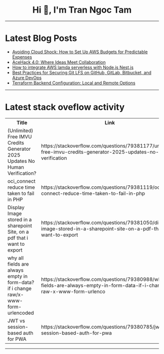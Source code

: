 <h1 align="center">Hi 👋, I'm Tran Ngoc Tam</h1>

---

# Latest Blog Posts 
<!-- BLOG-POST-LIST:START -->
- [Avoiding Cloud Shock: How to Set Up AWS Budgets for Predictable Expenses](https://dev.to/lindiwe09/avoiding-cloud-shock-how-to-set-up-aws-budgets-for-predictable-expenses-495h)
- [AceHack 4.0: Where Ideas Meet Collaboration](https://dev.to/acehack/acehack-40-where-ideas-meet-collaboration-22p5)
- [How to integrate AWS lamda serverless with Node.js Nest.js](https://dev.to/shaikhalamin/how-to-integrate-aws-lamda-serverless-with-nodejs-nestjs-5060)
- [Best Practices for Securing Git LFS on GitHub, GitLab, Bitbucket, and Azure DevOps](https://dev.to/gitprotect/best-practices-for-securing-git-lfs-on-github-gitlab-bitbucket-and-azure-devops-hom)
- [Terraform Backend Configuration: Local and Remote Options](https://dev.to/env0/terraform-backend-configuration-local-and-remote-options-1e0e)
<!-- BLOG-POST-LIST:END -->

---

# Latest stack oveflow activity
<table>
  <tr><th>Title</th><th>Link</th></tr>
  <!-- STACKOVERFLOW:START --><tr><td>&lpar;Unlimited&rpar; Free IMVU Credits Generator 2025 Updates No Human Verification?</td><td>https://stackoverflow.com/questions/79381177/unlimited-free-imvu-credits-generator-2025-updates-no-human-verification</td></tr><tr><td>oci_connect reduce time taken to fail in PHP</td><td>https://stackoverflow.com/questions/79381119/oci-connect-reduce-time-taken-to-fail-in-php</td></tr><tr><td>Display Image stored in a sharepoint Site, on a pdf that i want to export</td><td>https://stackoverflow.com/questions/79381050/display-image-stored-in-a-sharepoint-site-on-a-pdf-that-i-want-to-export</td></tr><tr><td>why all fields are always empty in form-data? if i change raw/x-www-form-urlencoded</td><td>https://stackoverflow.com/questions/79380988/why-all-fields-are-always-empty-in-form-data-if-i-change-raw-x-www-form-urlenco</td></tr><tr><td>JWT vs session-based auth for PWA</td><td>https://stackoverflow.com/questions/79380785/jwt-vs-session-based-auth-for-pwa</td></tr><!-- STACKOVERFLOW:END -->
</table>

---


